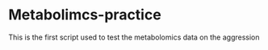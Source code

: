 # Metabolimcs-practice
This is the first script used to test the metabolomics data on the aggression
